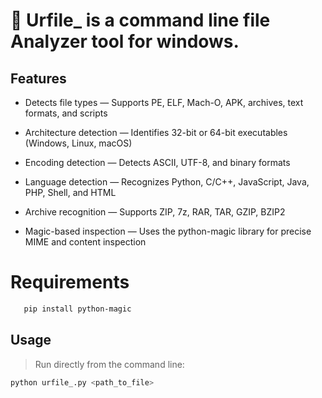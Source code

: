 # 🧠 Urfile_ is a command line file Analyzer tool for windows.

## Features

- Detects file types — Supports PE, ELF, Mach-O, APK, archives, text formats, and scripts

- Architecture detection — Identifies 32-bit or 64-bit executables (Windows, Linux, macOS)

- Encoding detection — Detects ASCII, UTF-8, and binary formats

- Language detection — Recognizes Python, C/C++, JavaScript, Java, PHP, Shell, and HTML

- Archive recognition — Supports ZIP, 7z, RAR, TAR, GZIP, BZIP2

- Magic-based inspection — Uses the python-magic library for precise MIME and content inspection

# Requirements 
```bash
   pip install python-magic
```

## Usage
> Run directly from the command line:
``` bash  
python urfile_.py <path_to_file>
```
